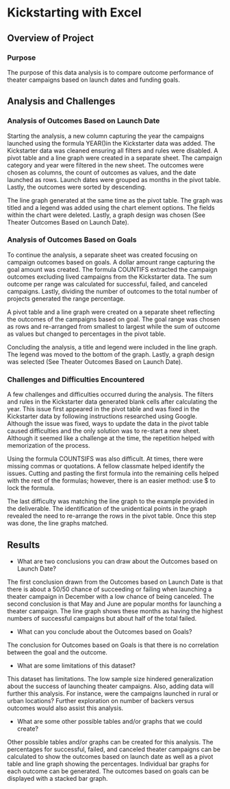 # Kickstarting with Excel

## Overview of Project

### Purpose

The purpose of this data analysis is to compare outcome performance of theater campaigns based on launch dates and funding goals.

## Analysis and Challenges

### Analysis of Outcomes Based on Launch Date

Starting the analysis, a new column capturing the year the campaigns launched using the formula YEAR()in the Kickstarter data was added. The Kickstarter data was cleaned ensuring all filters and rules were disabled. A pivot table and a line graph were created in a separate sheet. The campaign category and year were filtered in the new sheet. The outcomes were chosen as columns, the count of outcomes as values, and the date launched as rows. Launch dates were grouped as months in the pivot table. Lastly, the outcomes were sorted by descending. 

The line graph generated at the same time as the pivot table. The graph was titled and a legend was added using the chart element options.  The fields within the chart were deleted. Lastly, a graph design was chosen (See Theater Outcomes Based on Launch Date). 

### Analysis of Outcomes Based on Goals

To continue the analysis, a separate sheet was created focusing on campaign outcomes based on goals. A dollar amount range capturing the goal amount was created. The formula COUNTIFS extracted the campaign outcomes excluding lived campaigns from the Kickstarter data. The sum outcome per range was calculated for successful, failed, and canceled campaigns. Lastly, dividing the number of outcomes to the total number of projects generated the range percentage.

A pivot table and a line graph were created on a separate sheet reflecting the outcomes of the campaigns based on goal. The goal range was chosen as rows and re-arranged from smallest to largest while the sum of outcome as values but changed to percentages in the pivot table.

Concluding the analysis, a title and legend were included in the line graph. The legend was moved to the bottom of the graph. Lastly, a graph design was selected (See Theater Outcomes Based on Launch Date).

### Challenges and Difficulties Encountered

A few challenges and difficulties occurred during the analysis. The filters and rules in the Kickstarter data generated blank cells after calculating the year. This issue first appeared in the pivot table and was fixed in the Kickstarter data by following instructions researched using Google. Although the issue was fixed, ways to update the data in the pivot table caused difficulties and the only solution was to re-start a new sheet. Although it seemed like a challenge at the time, the repetition helped with memorization of the process.
 

Using the formula COUNTSIFS was also difficult. At times, there were missing commas or quotations. A fellow classmate helped identify the issues. Cutting and pasting the first formula into the remaining cells helped with the rest of the formulas; however, there is an easier method: use $ to lock the formula.  

The last difficulty was matching the line graph to the example provided in the deliverable. The identification of the unidentical points in the graph revealed the need to re-arrange the rows in the pivot table. Once this step was done, the line graphs matched. 


## Results

- What are two conclusions you can draw about the Outcomes based on Launch Date?

The first conclusion drawn from the Outcomes based on Launch Date is that there is about a 50/50 chance of succeeding or failing when launching a theater campaign in December with a low chance of being canceled. The second conclusion is that May and June are popular months for launching a theater campaign. The line graph shows these months as having the highest numbers of successful campaigns but about half of the total failed.  

- What can you conclude about the Outcomes based on Goals?

The conclusion for Outcomes based on Goals is that there is no correlation between the goal and the outcome. 

- What are some limitations of this dataset?

This dataset has limitations. The low sample size hindered generalization about the success of launching theater campaigns. Also, adding data will further this analysis. For instance, were the campaigns launched in rural or urban locations? Further exploration on number of backers versus outcomes would also assist this analysis.        

- What are some other possible tables and/or graphs that we could create?

Other possible tables and/or graphs can be created for this analysis. The percentages for successful, failed, and canceled theater campaigns can be calculated to show the outcomes based on launch date as well as a pivot table and line graph showing the percentages. Individual bar graphs for each outcome can be generated. The outcomes based on goals can be displayed with a stacked bar graph. 